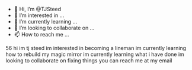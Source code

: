 - 👋 Hi, I’m @TJSteed
- 👀 I’m interested in ...
- 🌱 I’m currently learning ...
- 💞️ I’m looking to collaborate on ...
- 📫 How to reach me ...

<!---
TJSteed/TJSteed is a ✨ special ✨ repository because its `README.md` (this file) appears on your GitHub profile.
You can click the Preview link to take a look at your changes.
--->
56
hi im tj steed
im interested in becoming a lineman
im currently learning how to rebuild my magic mirror
im currently learning what i have done
im looking to collaborate on fixing things
you can reach me at my email
